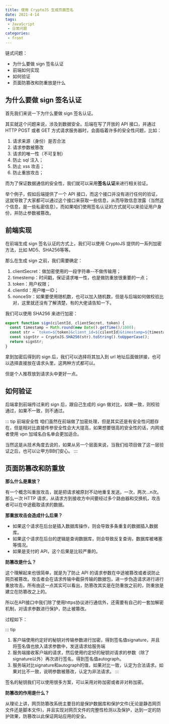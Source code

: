 ```yaml
---
title: 使用 CryptoJS 生成页面签名
date: 2021-4-14
tags:
 - JavaScript
 - 日常问题
categories:
 - front
---
```


链式问题：
- 为什么要做 sign 签名认证
- 前端如何实现
- 如何验证
- 页面防篡改和防重放是什么

## 为什么要做 sign 签名认证

首先我们来说一下为什么要做 sign 签名认证。

其实就这个问题来说，涉及到数据安全。后端在写了开放的 API 接口，并通过 HTTP POST 或者 GET 方式请求服务器时，会面临着许多的安全性问题，比如：
1. 请求来源（身份）是否合法
2. 请求参数被篡改
3. 请求的唯一性（不可复制）
4. 防止 sql 注入；
5. 防止 xss 攻击；
6. 防止重放攻击；

而为了保证数据通信的安全性，我们就可以采用**签名认证**来进行相关验证。

举个例子，假如后端提供了一个 API 接口，而这个接口并没有进行任何的验证，这就导致了大家都可以通过这个接口来获取一些信息，从而导致信息泄露（当然这个信息，是一些私密信息）。而如果咱们使用签名认证的方式就可以来验证用户身份，并防止参数被篡改。

## 前端实现

在前端生成 sign 签名认证的方式上，我们可以使用 CryptoJS 提供的一系列加密方法，比如 MD5、SHA256等等。

那么在生成 sign 之前，我们需要确定：
1. clientSecret：做加密使用的一段字符串--不做传输用；
2. timestemp：时间戳，保证请求唯一性，也是做防重放很重要的一点；
3. token：用户权限；
4. clientId：用户唯一ID；
5. nonceStr：如果要使用随机数，也可以加入随机数，但是与后端如何做校验比对，这里就还没有了解清楚，有的大佬请告知一下。

我们可以使用 SHA256 来进行加密：

```js
export function sign(cilentId, clientSecret, token) {
  const timestamp = Math.round(new Date().getTime()/1000);
  const str = `token=${token}&client_id=${cilentId}&timestamp=${timestamp}&secret=${clientSecret}`;
  const signStr = CryptoJS.SHA256(str).toString().toUpperCase();
  return signStr;
}
```

拿到加密后得到的 sign 后，我们可以选择将其加入到 url 地址后面做拼接，也可以选择直接放在请求头里，这两种方式都可以。

但是个人推荐放到请求头中更好一点。

## 如何验证

后端拿到前端传过来的 sign 后，跟自己生成的 sign 做对比，如果一致，则校验通过，如果不一致，则不通过。

::: tip 前端安全性
咱们虽然在前端做了加密处理，但是其实还是有安全性问题存在，但是相对比直接传参安全性会大大提高，如果想要很高的安全性的话，内网或者使用 vpn 加域名白名单会更加适合。

当然这是从技术角度去说的，如果从另一个层面来说，当我们给项目做了这一层验证之后，也可以让甲方BB们安心。
:::

## 页面防篡改和防重放

**那么什么是重放？**

有一个概念叫重放攻击，就是把请求被原封不动地重复发送，一次，两次...n次。那么一次 HTTP 请求，从请求方到接收方中间要经过多个路由器和交换机，攻击者可以在中途截取请求的数据。

**那重放攻击会造成什么后果？**

- 如果这个请求在后台是插入数据库操作，则会导致多条重复的数据插入数据库。
- 如果这个请求在后台的逻辑是查询数据库，则会导致反复查询，数据库被堵塞等情况。
- 如果是支付的 API，这个后果是比较严重的。

**防篡改是什么？**

这个理解起来也很简单，就是为了防止 API 的请求参数在中途被篡改或者说防止网页被篡改。攻击者会在请求传输中截获传输的数据包，进一步伪造请求进行进行重放攻击。所有由这一点其实可以看出，防篡改其实是在防重放之前的，防重放是建立在防篡改之上的。

所以在API接口中我们除了使用https协议进行通信外，还需要有自己的一套加解密机制，对请求参数进行保护，防止被篡改。

过程如下：

::: tip
1. 客户端使用约定好的秘钥对传输参数进行加密，得到签名值signature，并且将签名值也放入请求参数中，发送请求给服务端
2. 服务端接收客户端的请求，然后使用约定好的秘钥对请求的参数（除了signature以外）再次进行签名，得到签名值autograph。
3. 服务端对比signature和autograph的值，如果对比一致，认定为合法请求。如果对比不一致，说明参数被篡改，认定为非法请求。
:::

签名的秘钥我们可以使用很多方案，可以采用对称加密或者非对称加密。

**防篡改的作用是什么？**

从理论上讲，网页防篡改系统主要目的是保护数据库和保护文件(无论是静态网页文件还是脚本文件)，并且实现对网页文件的完整性检测以及保护，达到一定的防护效果，防篡改以此保证网站应用的安全。